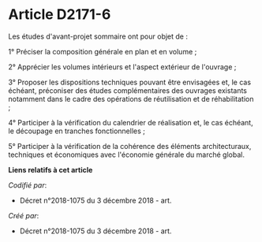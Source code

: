 # Article D2171-6

Les études d'avant-projet sommaire ont pour objet de :

1° Préciser la composition générale en plan et en volume ;

2° Apprécier les volumes intérieurs et l'aspect extérieur de l'ouvrage ;

3° Proposer les dispositions techniques pouvant être envisagées et, le cas échéant, préconiser des études complémentaires des
ouvrages existants notamment dans le cadre des opérations de réutilisation et de réhabilitation ;

4° Participer à la vérification du calendrier de réalisation et, le cas échéant, le découpage en tranches fonctionnelles ;

5° Participer à la vérification de la cohérence des éléments architecturaux, techniques et économiques avec l'économie
générale du marché global.

**Liens relatifs à cet article**

_Codifié par_:

  - Décret n°2018-1075 du 3 décembre 2018 - art.

_Créé par_:

  - Décret n°2018-1075 du 3 décembre 2018 - art.
